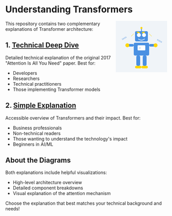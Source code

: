 # Understanding Transformers

<img src="https://raw.githubusercontent.com/ashleysally00/transformers-and-attention/main/blue-transformer.svg" alt="Cute Transformer Robot" align="right" width="160">

This repository contains two complementary explanations of Transformer architecture:

## 1. [Technical Deep Dive](technical-transformer-explanation.md)

Detailed technical explanation of the original 2017 "Attention Is All You Need" paper. Best for:

- Developers
- Researchers
- Technical practitioners
- Those implementing Transformer models

## 2. [Simple Explanation](simple-transformer-explanation.md)

Accessible overview of Transformers and their impact. Best for:

- Business professionals
- Non-technical readers
- Those wanting to understand the technology's impact
- Beginners in AI/ML

## About the Diagrams

Both explanations include helpful visualizations:

- High-level architecture overview
- Detailed component breakdowns
- Visual explanation of the attention mechanism

Choose the explanation that best matches your technical background and needs!
